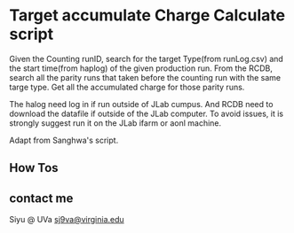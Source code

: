 # Target accumulate Charge Calculate script
Given the Counting runID, search for the target Type(from runLog.csv) and the start time(from haplog) of the given production run. From the RCDB, 
search all the parity runs that taken before the counting run with the same targe type. Get all the accumulated charge for those parity runs.  

The halog need log in if run outside of JLab cumpus. And RCDB need to download the datafile if outside of the JLab computer. To avoid issues, it is strongly suggest run it on the JLab ifarm or aonl machine.

Adapt from Sanghwa's script. 

## How Tos
###


## contact me

Siyu @ UVa [sj9va@virginia.edu](mailto:sj9va@virginia.edu)

